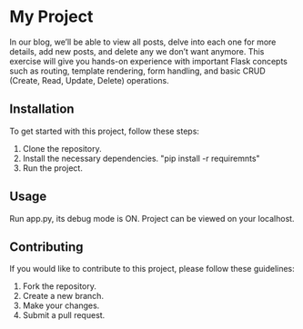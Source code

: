 # My Project

In our blog, we’ll be able to view all posts, delve into each one for more details, add new posts, and delete any we don’t want anymore. This exercise will give you hands-on experience with important Flask concepts such as routing, template rendering, form handling, and basic CRUD (Create, Read, Update, Delete) operations.

## Installation

To get started with this project, follow these steps:

1. Clone the repository.
2. Install the necessary dependencies.
   "pip install -r requiremnts"
3. Run the project.

## Usage

Run app.py, its debug mode is ON. Project can be viewed on your localhost.

## Contributing

If you would like to contribute to this project, please follow these guidelines:

1. Fork the repository.
2. Create a new branch.
3. Make your changes.
4. Submit a pull request.
